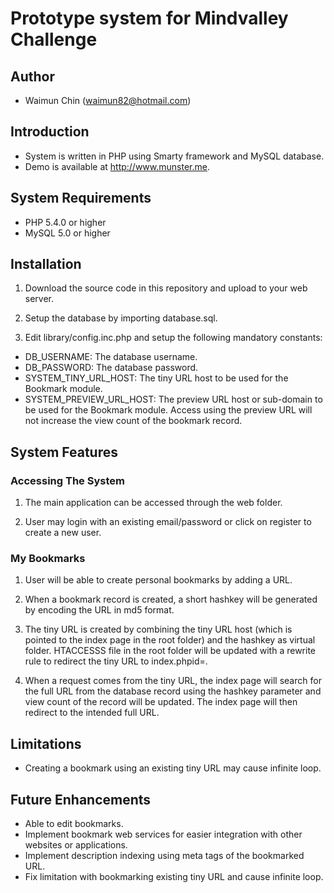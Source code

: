 # Prototype system for Mindvalley Challenge

## Author

* Waimun Chin (waimun82@hotmail.com)

## Introduction

* System is written in PHP using Smarty framework and MySQL database.
* Demo is available at http://www.munster.me.

## System Requirements

* PHP 5.4.0 or higher
* MySQL 5.0 or higher

## Installation

1. Download the source code in this repository and upload to your web server.

2. Setup the database by importing database.sql.

3. Edit library/config.inc.php and setup the following mandatory constants:

* DB_USERNAME: The database username.
* DB_PASSWORD: The database password.
* SYSTEM_TINY_URL_HOST: The tiny URL host to be used for the Bookmark module.
* SYSTEM_PREVIEW_URL_HOST: The preview URL host or sub-domain to be used for the Bookmark module. Access using the preview URL will not increase the view count of the bookmark record.

## System Features

### Accessing The System

1. The main application can be accessed through the web folder.

2. User may login with an existing email/password or click on register to create a new user.

### My Bookmarks

1. User will be able to create personal bookmarks by adding a URL.

2. When a bookmark record is created, a short hashkey will be generated by encoding the URL in md5 format.

3. The tiny URL is created by combining the tiny URL host (which is pointed to the index page in the root folder) and the hashkey as virtual folder. HTACCESSS file in the root folder will be updated with a rewrite rule to redirect the tiny URL to index.phpid=<hashkey>.

4. When a request comes from the tiny URL, the index page will search for the full URL from the database record using the hashkey parameter and view count of the record will be updated. The index page will then redirect to the intended full URL.

## Limitations

* Creating a bookmark using an existing tiny URL may cause infinite loop.

## Future Enhancements

* Able to edit bookmarks.
* Implement bookmark web services for easier integration with other websites or applications.
* Implement description indexing using meta tags of the bookmarked URL.
* Fix limitation with bookmarking existing tiny URL and cause infinite loop.
